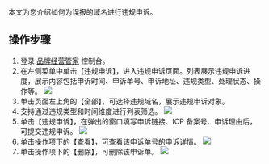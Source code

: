 本文为您介绍如何为误报的域名进行违规申诉。



## 操作步骤


1. 登录 [品牌经营管家](https://console.cloud.tencent.com/bma) 控制台。
2. 在左侧菜单中单击【违规申诉】，进入违规申诉页面。列表展示违规申诉进度，展示内容包括申诉时间、申诉单号、申诉地址、违规类型、处理状态、操作等。
![](https://main.qcloudimg.com/raw/fd989611815a68a036b754dccb9da75a.jpg)
3. 单击页面左上角的【全部】，可选择违规域名，展示违规申诉对象。
4. 支持通过违规类型和时间维度进行列表筛选。
![](https://main.qcloudimg.com/raw/74044c7291ce52134f3a262bc6fa80ae.jpg)
5. 单击【违规申诉】，在弹出的窗口填写申诉链接、ICP 备案号、申诉理由后，可提交违规申诉。
![](https://main.qcloudimg.com/raw/f7326ca5c72e7ab4050e6505348b7764.jpg)
6. 单击操作项下的【查看】，可查看该申诉单号的申诉详情。
![](https://main.qcloudimg.com/raw/c6f3607ec5d54e666037c68438a19658.jpg)
7. 单击操作项下的【删除】，可删除该申诉单。
![](https://main.qcloudimg.com/raw/e2365597cc86c98b32451da319cd2c27.jpg)
